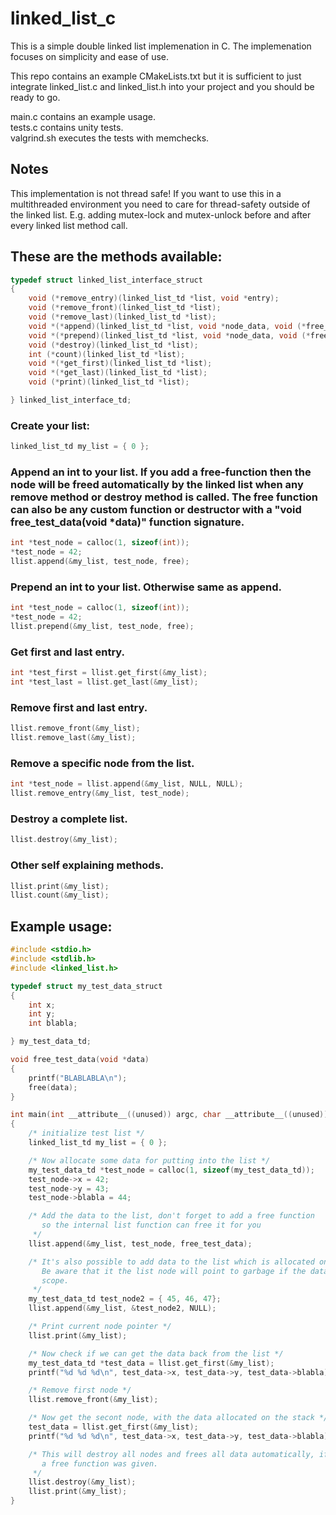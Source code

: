 # linked_list_c
This is a simple double linked list implemenation in C. The implemenation focuses on simplicity and ease of use.

This repo contains an example CMakeLists.txt but it is sufficient to just integrate linked_list.c and linked_list.h into
your project and you should be ready to go.

main.c contains an example usage.  
tests.c contains unity tests.  
valgrind.sh executes the tests with memchecks.  

## Notes
This implementation is not thread safe! If you want to use this in a multithreaded environment you need to care for thread-safety outside of
the linked list. E.g. adding mutex-lock and mutex-unlock before and after every linked list method call.

## These are the methods available:

```C
typedef struct linked_list_interface_struct
{
    void (*remove_entry)(linked_list_td *list, void *entry);
    void (*remove_front)(linked_list_td *list);
    void (*remove_last)(linked_list_td *list);
    void *(*append)(linked_list_td *list, void *node_data, void (*free_func)(void *data));
    void *(*prepend)(linked_list_td *list, void *node_data, void (*free_func)(void *data));
    void (*destroy)(linked_list_td *list);
    int (*count)(linked_list_td *list);
    void *(*get_first)(linked_list_td *list);
    void *(*get_last)(linked_list_td *list);
    void (*print)(linked_list_td *list);

} linked_list_interface_td;
```


### Create your list:
```C
linked_list_td my_list = { 0 };
```

### Append an int to your list. If you add a free-function then the node will be freed automatically by the linked list when any remove method or destroy method is called. The free function can also be any custom function or destructor with a "void free_test_data(void *data)" function signature.
```C
int *test_node = calloc(1, sizeof(int));
*test_node = 42;
llist.append(&my_list, test_node, free);
```

### Prepend an int to your list. Otherwise same as append.
```C
int *test_node = calloc(1, sizeof(int));
*test_node = 42;
llist.prepend(&my_list, test_node, free);
```

### Get first and last entry.
```C
int *test_first = llist.get_first(&my_list);
int *test_last = llist.get_last(&my_list);
```

### Remove first and last entry.
```C
llist.remove_front(&my_list);
llist.remove_last(&my_list);
```

### Remove a specific node from the list.
```C
int *test_node = llist.append(&my_list, NULL, NULL);
llist.remove_entry(&my_list, test_node);
```

### Destroy a complete list.
```C
llist.destroy(&my_list);
```

### Other self explaining methods.
```C
llist.print(&my_list);
llist.count(&my_list);
```

## Example usage:

```C
#include <stdio.h>
#include <stdlib.h>
#include <linked_list.h>

typedef struct my_test_data_struct
{
    int x;
    int y;
    int blabla;

} my_test_data_td;

void free_test_data(void *data)
{
    printf("BLABLABLA\n");
    free(data);
}

int main(int __attribute__((unused)) argc, char __attribute__((unused)) **argv)
{
    /* initialize test list */
    linked_list_td my_list = { 0 };

    /* Now allocate some data for putting into the list */
    my_test_data_td *test_node = calloc(1, sizeof(my_test_data_td));
    test_node->x = 42;
    test_node->y = 43;
    test_node->blabla = 44;

    /* Add the data to the list, don't forget to add a free function
       so the internal list function can free it for you
     */
    llist.append(&my_list, test_node, free_test_data);

    /* It's also possible to add data to the list which is allocated on the stack.
       Be aware that it the list node will point to garbage if the data goes out of
       scope.
     */
    my_test_data_td test_node2 = { 45, 46, 47};
    llist.append(&my_list, &test_node2, NULL);

    /* Print current node pointer */
    llist.print(&my_list);

    /* Now check if we can get the data back from the list */
    my_test_data_td *test_data = llist.get_first(&my_list);
    printf("%d %d %d\n", test_data->x, test_data->y, test_data->blabla);

    /* Remove first node */
    llist.remove_front(&my_list);

    /* Now get the secont node, with the data allocated on the stack */
    test_data = llist.get_first(&my_list);
    printf("%d %d %d\n", test_data->x, test_data->y, test_data->blabla);

    /* This will destroy all nodes and frees all data automatically, if
       a free function was given.
     */
    llist.destroy(&my_list);
    llist.print(&my_list);
}
```

